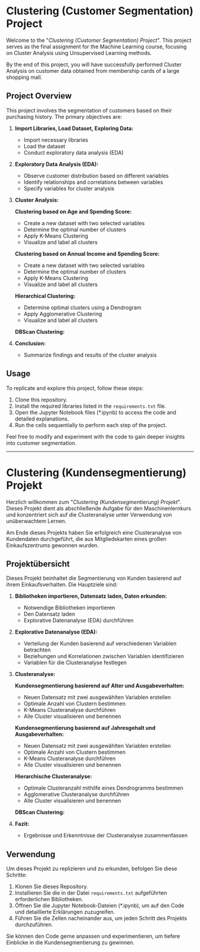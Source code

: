 # Clustering (Customer Segmentation) Project

Welcome to the "*Clustering (Customer Segmentation) Project*". This project serves as the final assignment for the Machine Learning course, focusing on Cluster Analysis using Unsupervised Learning methods.

By the end of this project, you will have successfully performed Cluster Analysis on customer data obtained from membership cards of a large shopping mall.

## Project Overview

This project involves the segmentation of customers based on their purchasing history. The primary objectives are:

1. **Import Libraries, Load Dataset, Exploring Data:**
   - Import necessary libraries
   - Load the dataset
   - Conduct exploratory data analysis (EDA)

2. **Exploratory Data Analysis (EDA):**
   - Observe customer distribution based on different variables
   - Identify relationships and correlations between variables
   - Specify variables for cluster analysis

3. **Cluster Analysis:**

   **Clustering based on Age and Spending Score:**
   - Create a new dataset with two selected variables
   - Determine the optimal number of clusters
   - Apply K-Means Clustering
   - Visualize and label all clusters

   **Clustering based on Annual Income and Spending Score:**
   - Create a new dataset with two selected variables
   - Determine the optimal number of clusters
   - Apply K-Means Clustering
   - Visualize and label all clusters

   **Hierarchical Clustering:**
   - Determine optimal clusters using a Dendrogram
   - Apply Agglomerative Clustering
   - Visualize and label all clusters

   **DBScan Clustering:**

4. **Conclusion:**
   - Summarize findings and results of the cluster analysis

## Usage

To replicate and explore this project, follow these steps:

1. Clone this repository.
2. Install the required libraries listed in the `requirements.txt` file.
3. Open the Jupyter Notebook files (*.ipynb) to access the code and detailed explanations.
4. Run the cells sequentially to perform each step of the project.

Feel free to modify and experiment with the code to gain deeper insights into customer segmentation.

---

# Clustering (Kundensegmentierung) Projekt

Herzlich willkommen zum "*Clustering (Kundensegmentierung) Projekt*". Dieses Projekt dient als abschließende Aufgabe für den Maschinenlernkurs und konzentriert sich auf die Clusteranalyse unter Verwendung von unüberwachtem Lernen.

Am Ende dieses Projekts haben Sie erfolgreich eine Clusteranalyse von Kundendaten durchgeführt, die aus Mitgliedskarten eines großen Einkaufszentrums gewonnen wurden.

## Projektübersicht

Dieses Projekt beinhaltet die Segmentierung von Kunden basierend auf ihrem Einkaufsverhalten. Die Hauptziele sind:

1. **Bibliotheken importieren, Datensatz laden, Daten erkunden:**
   - Notwendige Bibliotheken importieren
   - Den Datensatz laden
   - Explorative Datenanalyse (EDA) durchführen

2. **Explorative Datenanalyse (EDA):**
   - Verteilung der Kunden basierend auf verschiedenen Variablen betrachten
   - Beziehungen und Korrelationen zwischen Variablen identifizieren
   - Variablen für die Clusteranalyse festlegen

3. **Clusteranalyse:**

   **Kundensegmentierung basierend auf Alter und Ausgabeverhalten:**
   - Neuen Datensatz mit zwei ausgewählten Variablen erstellen
   - Optimale Anzahl von Clustern bestimmen
   - K-Means Clusteranalyse durchführen
   - Alle Cluster visualisieren und benennen

   **Kundensegmentierung basierend auf Jahresgehalt und Ausgabeverhalten:**
   - Neuen Datensatz mit zwei ausgewählten Variablen erstellen
   - Optimale Anzahl von Clustern bestimmen
   - K-Means Clusteranalyse durchführen
   - Alle Cluster visualisieren und benennen

   **Hierarchische Clusteranalyse:**
   - Optimale Clusteranzahl mithilfe eines Dendrogramms bestimmen
   - Agglomerative Clusteranalyse durchführen
   - Alle Cluster visualisieren und benennen
     
   **DBScan Clustering:**
   
5. **Fazit:**
   - Ergebnisse und Erkenntnisse der Clusteranalyse zusammenfassen

## Verwendung

Um dieses Projekt zu replizieren und zu erkunden, befolgen Sie diese Schritte:

1. Klonen Sie dieses Repository.
2. Installieren Sie die in der Datei `requirements.txt` aufgeführten erforderlichen Bibliotheken.
3. Öffnen Sie die Jupyter Notebook-Dateien (*.ipynb), um auf den Code und detaillierte Erklärungen zuzugreifen.
4. Führen Sie die Zellen nacheinander aus, um jeden Schritt des Projekts durchzuführen.

Sie können den Code gerne anpassen und experimentieren, um tiefere Einblicke in die Kundensegmentierung zu gewinnen.
